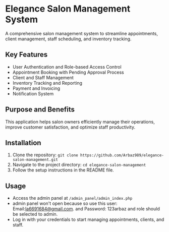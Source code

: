 # Elegance Salon Management System

A comprehensive salon management system to streamline appointments, client management, staff scheduling, and inventory tracking.

## Key Features
- User Authentication and Role-based Access Control
- Appointment Booking with Pending Approval Process
- Client and Staff Management
- Inventory Tracking and Reporting
- Payment and Invoicing
- Notification System

## Purpose and Benefits
This application helps salon owners efficiently manage their operations, improve customer satisfaction, and optimize staff productivity.

## Installation
1. Clone the repository: `git clone https://github.com/Arbaz989/elegance-salon-management.git`
2. Navigate to the project directory: `cd elegance-salon-management`
3. Follow the setup instructions in the README file.

## Usage
- Access the admin panel at `/admin_panel/admin_index.php`
- admin panel won't open because so use this user: Email:la6691684@gmail.com. and Password: 123arbaz and role should be selected to admin. 
- Log in with your credentials to start managing appointments, clients, and staff.

